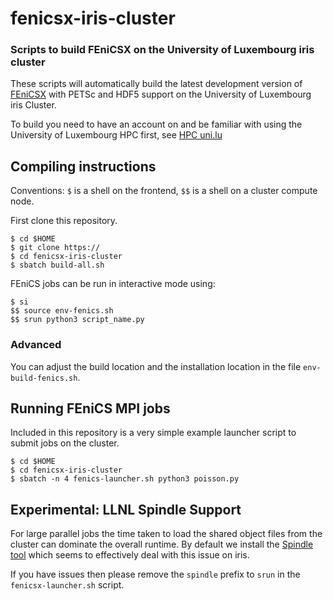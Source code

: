 # fenicsx-iris-cluster #
### Scripts to build FEniCSX on the University of Luxembourg iris cluster ###

These scripts will automatically build the latest development version of
[FEniCSX](http://fenicsproject.org) with PETSc and HDF5 support on the
University of Luxembourg iris Cluster.
 
To build you need to have an account on and be familiar with using the
University of Luxembourg HPC first, see [HPC uni.lu](http://hpc.uni.lu)

## Compiling instructions ##

Conventions: `$` is a shell on the frontend, `$$` is a shell on a cluster
compute node.

First clone this repository.
```
$ cd $HOME
$ git clone https://
$ cd fenicsx-iris-cluster
$ sbatch build-all.sh
```

FEniCS jobs can be run in interactive mode using:
```
$ si
$$ source env-fenics.sh
$$ srun python3 script_name.py
```
### Advanced ###

You can adjust the build location and the installation location in the file
`env-build-fenics.sh`.

## Running FEniCS MPI jobs ##

Included in this repository is a very simple example launcher script to submit
jobs on the cluster.

```
$ cd $HOME
$ cd fenicsx-iris-cluster
$ sbatch -n 4 fenics-launcher.sh python3 poisson.py
```

## Experimental: LLNL Spindle Support

For large parallel jobs the time taken to load the shared object files from the
cluster can dominate the overall runtime. By default we install the [Spindle
tool](https://github.com/hpc/Spindle/) which seems to effectively deal with
this issue on iris.

If you have issues then please remove the `spindle` prefix to `srun` in the
`fenicsx-launcher.sh` script.
